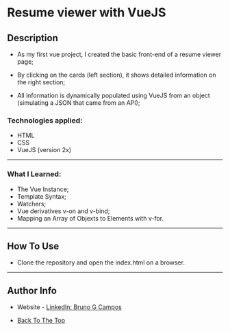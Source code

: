 # Resume viewer with VueJS

## Description

- As my first vue project, I created the basic front-end of a resume viewer page;

- By clicking on the cards (left section), it shows detailed information on the right section;

- All information is dynamically populated using VueJS from an object (simulating a JSON that came from an API);


### Technologies applied:

- HTML
- CSS
- VueJS (version 2x)

---
### What I Learned:
- The Vue Instance;
- Template Syntax;
- Watchers;
- Vue derivatives v-on and  v-bind;
- Mapping an Array of Objexts to Elements with v-for.

---

## How To Use

- Clone the repository and open the index.html on a browser.

---

## Author Info

- Website - [LinkedIn: Bruno G Campos](https://www.linkedin.com/in/bruno-galv%C3%A3o-de-campos-b67325133/)

- [Back To The Top](#resume-viewer-with-vuejs)

